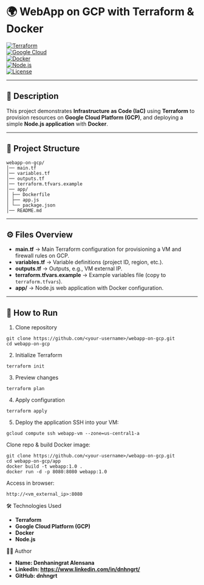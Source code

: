 # 🌍 WebApp on GCP with Terraform & Docker  

[![Terraform](https://img.shields.io/badge/IaC-Terraform-7B42BC?logo=terraform)](https://www.terraform.io/)  
[![Google Cloud](https://img.shields.io/badge/Cloud-GCP-4285F4?logo=googlecloud&logoColor=white)](https://cloud.google.com/)  
[![Docker](https://img.shields.io/badge/Container-Docker-2496ED?logo=docker&logoColor=white)](https://www.docker.com/)  
[![Node.js](https://img.shields.io/badge/Runtime-Node.js-339933?logo=nodedotjs&logoColor=white)](https://nodejs.org/)  
[![License](https://img.shields.io/badge/License-MIT-green)](LICENSE)  

---

## 📌 Description  
This project demonstrates **Infrastructure as Code (IaC)** using **Terraform** to provision resources on **Google Cloud Platform (GCP)**, and deploying a simple **Node.js application** with **Docker**.  

---

## 📂 Project Structure
```text
webapp-on-gcp/
│── main.tf
│── variables.tf
│── outputs.tf
│── terraform.tfvars.example
│── app/
│ ├── Dockerfile
│ ├── app.js
│ └── package.json
│── README.md
```
---

## ⚙️ Files Overview  

- **main.tf** → Main Terraform configuration for provisioning a VM and firewall rules on GCP.  
- **variables.tf** → Variable definitions (project ID, region, etc.).  
- **outputs.tf** → Outputs, e.g., VM external IP.  
- **terraform.tfvars.example** → Example variables file (copy to `terraform.tfvars`).  
- **app/** → Node.js web application with Docker configuration.  

---

## 🚀 How to Run  

1. Clone repository 
```text 
git clone https://github.com/<your-username>/webapp-on-gcp.git
cd webapp-on-gcp
```
2. Initialize Terraform
```text
terraform init
```
3. Preview changes
```text
terraform plan
```
4. Apply configuration
```text
terraform apply
```
5. Deploy the application
SSH into your VM:
```text
gcloud compute ssh webapp-vm --zone=us-central1-a
```
Clone repo & build Docker image:
```text
git clone https://github.com/<your-username>/webapp-on-gcp.git
cd webapp-on-gcp/app
docker build -t webapp:1.0 .
docker run -d -p 8080:8080 webapp:1.0
```
Access in browser:
```text
http://<vm_external_ip>:8080
```

🛠️ Technologies Used
- **Terraform**
- **Google Cloud Platform (GCP)**
- **Docker**
- **Node.js**

👨‍💻 Author
- **Name: Denhaningrat Alensana**
- **LinkedIn: https://www.linkedin.com/in/dnhngrt/**
- **GitHub: dnhngrt**
